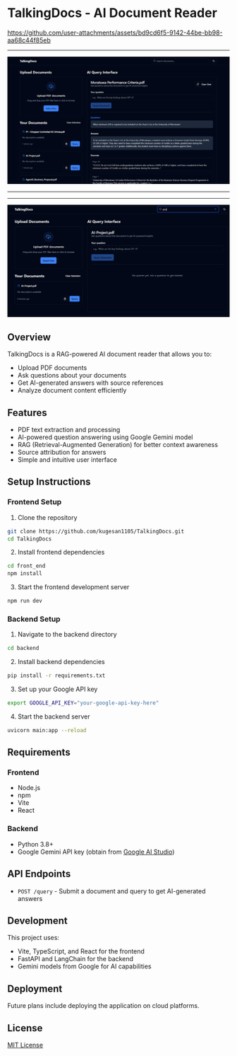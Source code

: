 # TalkingDocs - AI Document Reader



https://github.com/user-attachments/assets/bd9cd6f5-9142-44be-bb98-aa68c44f85eb


----------

![Demo Screenshot](front_end/public/image.png)

------
------------

![Demo Screenshot](front_end/public/image2.png)

## Overview

TalkingDocs is a RAG-powered AI document reader that allows you to:
- Upload PDF documents
- Ask questions about your documents
- Get AI-generated answers with source references
- Analyze document content efficiently

## Features

- PDF text extraction and processing
- AI-powered question answering using Google Gemini model
- RAG (Retrieval-Augmented Generation) for better context awareness
- Source attribution for answers
- Simple and intuitive user interface

## Setup Instructions

### Frontend Setup

1. Clone the repository
```sh
git clone https://github.com/kugesan1105/TalkingDocs.git
cd TalkingDocs
```

2. Install frontend dependencies
```sh
cd front_end
npm install
```

3. Start the frontend development server
```sh
npm run dev
```

### Backend Setup

1. Navigate to the backend directory
```sh
cd backend
```

2. Install backend dependencies
```sh
pip install -r requirements.txt
```

3. Set up your Google API key
```sh
export GOOGLE_API_KEY="your-google-api-key-here"
```

4. Start the backend server
```sh
uvicorn main:app --reload
```

## Requirements

### Frontend
- Node.js
- npm
- Vite
- React

### Backend
- Python 3.8+
- Google Gemini API key (obtain from [Google AI Studio](https://ai.google.dev/))

## API Endpoints

- `POST /query` - Submit a document and query to get AI-generated answers

## Development

This project uses:
- Vite, TypeScript, and React for the frontend
- FastAPI and LangChain for the backend
- Gemini models from Google for AI capabilities

## Deployment

Future plans include deploying the application on cloud platforms.

## License

[MIT License](LICENSE)
